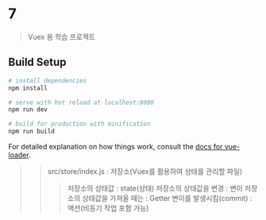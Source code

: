 # 7

> Vuex 용 학습 프로젝트

## Build Setup

``` bash
# install dependencies
npm install

# serve with hot reload at localhost:8080
npm run dev

# build for production with minification
npm run build
```

For detailed explanation on how things work, consult the [docs for vue-loader](http://vuejs.github.io/vue-loader).

>> src/store/index.js : 저장소(Vuex를 활용하여 상태를 관리할 파일)
>>> 저장소의 상태값 : state(상태)
>>> 저장소의 상태값을 변경 : 변이
>>> 저장소의 상태값을 가져올 때는 : Getter
>>> 변이를 발생시킴(commit) : 액션(비동기 작업 포함 가능)
